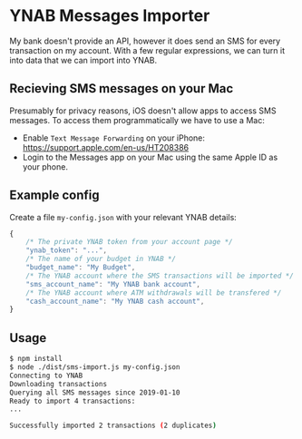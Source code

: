 # YNAB Messages Importer

My bank doesn't provide an API, however it does send an SMS for every transaction on my account. With a few regular expressions, we can turn it into data that we can import into YNAB.

## Recieving SMS messages on your Mac

Presumably for privacy reasons, iOS doesn't allow apps to access SMS messages. To access them programmatically we have to use a Mac:

 * Enable `Text Message Forwarding` on your iPhone: https://support.apple.com/en-us/HT208386
 * Login to the Messages app on your Mac using the same Apple ID as your phone.

## Example config
Create a file `my-config.json` with your relevant YNAB details:
```js
{
    /* The private YNAB token from your account page */
    "ynab_token": "...",
    /* The name of your budget in YNAB */
    "budget_name": "My Budget",
    /* The YNAB account where the SMS transactions will be imported */
    "sms_account_name": "My YNAB bank account",
    /* The YNAB account where ATM withdrawals will be transfered */
    "cash_account_name": "My YNAB cash account",
}
```

## Usage
```sh
$ npm install
$ node ./dist/sms-import.js my-config.json
Connecting to YNAB
Downloading transactions
Querying all SMS messages since 2019-01-10
Ready to import 4 transactions:
...

Successfully imported 2 transactions (2 duplicates)
```

